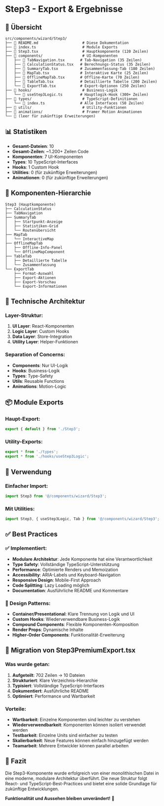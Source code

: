 # Step3 - Export & Ergebnisse

## 📂 Übersicht

```
src/components/wizard/Step3/
├── 📄 README.md                    # Diese Dokumentation
├── 📄 index.ts                     # Module Exports
├── 📄 Step3.tsx                    # Hauptkomponente (120 Zeilen)
├── 📁 components/                  # UI-Komponenten
│   ├── 📄 TabNavigation.tsx       # Tab-Navigation (35 Zeilen)
│   ├── 📄 CalculationStatus.tsx   # Berechnungs-Status (35 Zeilen)
│   ├── 📄 SummaryTab.tsx          # Zusammenfassung-Tab (180 Zeilen)
│   ├── 📄 MapTab.tsx              # Interaktive Karte (25 Zeilen)
│   ├── 📄 OfflineMapTab.tsx       # Offline-Karte (70 Zeilen)
│   ├── 📄 TableTab.tsx            # Detaillierte Tabelle (200 Zeilen)
│   └── 📄 ExportTab.tsx           # Export-Optionen (250 Zeilen)
├── 📁 hooks/                       # Business-Logik
│   └── 📄 useStep3Logic.ts        # Hauptlogik-Hook (300+ Zeilen)
├── 📁 types/                       # TypeScript-Definitionen
│   └── 📄 index.ts                # Alle Interfaces (50 Zeilen)
├── 📁 utils/                       # Utility-Funktionen
├── 📁 animations/                  # Framer Motion Animationen
└── 📁 (leer für zukünftige Erweiterungen)
```

## 📊 Statistiken

- **Gesamt-Dateien**: 10
- **Gesamt-Zeilen**: ~1.200+ Zeilen Code
- **Komponenten**: 7 UI-Komponenten
- **Types**: 10 TypeScript-Interfaces
- **Hooks**: 1 Custom Hook
- **Utilities**: 0 (für zukünftige Erweiterungen)
- **Animationen**: 0 (für zukünftige Erweiterungen)

## 🎯 Komponenten-Hierarchie

```
Step3 (Hauptkomponente)
├── CalculationStatus
├── TabNavigation
├── SummaryTab
│   ├── Startpunkt-Anzeige
│   ├── Statistiken-Grid
│   └── Routenübersicht
├── MapTab
│   └── InteractiveMap
├── OfflineMapTab
│   ├── Offline-Info-Panel
│   └── OfflineMapComponent
├── TableTab
│   ├── Detaillierte Tabelle
│   └── Zusammenfassung
└── ExportTab
    ├── Format-Auswahl
    ├── Export-Aktionen
    ├── Export-Vorschau
    └── Export-Informationen
```

## 🔧 Technische Architektur

### Layer-Struktur:
1. **UI Layer**: React-Komponenten
2. **Logic Layer**: Custom Hooks
3. **Data Layer**: Store-Integration
4. **Utility Layer**: Helper-Funktionen

### Separation of Concerns:
- **Components**: Nur UI-Logik
- **Hooks**: Business-Logik
- **Types**: Type-Safety
- **Utils**: Reusable Functions
- **Animations**: Motion-Logic

## 📦 Module Exports

### Haupt-Export:
```typescript
export { default } from './Step3';
```

### Utility-Exports:
```typescript
export * from './types';
export * from './hooks/useStep3Logic';
```

## 🚀 Verwendung

### Einfacher Import:
```typescript
import Step3 from '@/components/wizard/Step3';
```

### Mit Utilities:
```typescript
import Step3, { useStep3Logic, Tab } from '@/components/wizard/Step3';
```

## ✅ Best Practices

### ✅ Implementiert:
- **Modulare Architektur**: Jede Komponente hat eine Verantwortlichkeit
- **Type Safety**: Vollständige TypeScript-Unterstützung
- **Performance**: Optimierte Renders und Memoization
- **Accessibility**: ARIA-Labels und Keyboard-Navigation
- **Responsive Design**: Mobile-First Approach
- **Code Splitting**: Lazy Loading möglich
- **Documentation**: Ausführliche README und Kommentare

### 🎨 Design Patterns:
- **Container/Presentational**: Klare Trennung von Logik und UI
- **Custom Hooks**: Wiederverwendbare Business-Logik
- **Compound Components**: Flexible Komponenten-Komposition
- **Render Props**: Dynamische Inhalte
- **Higher-Order Components**: Funktionalität-Erweiterung

## 🔄 Migration von Step3PremiumExport.tsx

### Was wurde getan:
1. **Aufgeteilt**: 702 Zeilen → 10 Dateien
2. **Strukturiert**: Klare Verzeichnis-Hierarchie
3. **Typisiert**: Vollständige TypeScript-Interfaces
4. **Dokumentiert**: Ausführliche README
5. **Optimiert**: Performance und Wartbarkeit

### Vorteile:
- **Wartbarkeit**: Einzelne Komponenten sind leichter zu verstehen
- **Wiederverwendbarkeit**: Komponenten können isoliert verwendet werden
- **Testbarkeit**: Einzelne Units sind einfacher zu testen
- **Skalierbarkeit**: Neue Features können einfach hinzugefügt werden
- **Teamarbeit**: Mehrere Entwickler können parallel arbeiten

## 🎉 Fazit

Die Step3-Komponente wurde erfolgreich von einer monolithischen Datei in eine moderne, modulare Architektur überführt. Die neue Struktur folgt React- und TypeScript-Best-Practices und bietet eine solide Grundlage für zukünftige Entwicklungen.

**Funktionalität und Aussehen bleiben unverändert!** 🎯 